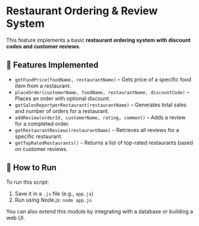 # Restaurant Ordering & Review System

This feature implements a basic **restaurant ordering system with discount codes and customer reviews**.

## 🧪 Features Implemented

- `getFoodPrice(foodName, restaurantName)` – Gets price of a specific food item from a restaurant.
- `placeOrder(customerName, foodName, restaurantName, discountCode)` – Places an order with optional discount.
- `getSalesReportperRestaurant(restaurantName)` – Generates total sales and number of orders for a restaurant.
- `addReview(orderId, customerName, rating, comment)` – Adds a review for a completed order.
- `getRestaurantReviews(restaurantName)` – Retrieves all reviews for a specific restaurant.
- `getTopRatedRestaurants()` – Returns a list of top-rated restaurants based on customer reviews.

## 📝 How to Run

To run this script:
1. Save it in a `.js` file (e.g., `app.js`)
2. Run using Node.js: `node app.js`

You can also extend this module by integrating with a database or building a web UI.